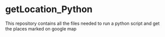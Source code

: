 # getLocation_Python
This repository contains all the files needed to run a python script and get the places marked on google map
